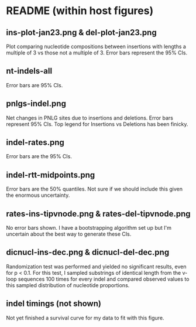# README (within host figures)

## ins-plot-jan23.png & del-plot-jan23.png

Plot comparing nucleotide compositions between insertions with lengths a multiple of 3 vs those not a multiple of 3.
Error bars represent the 95% CIs.


## nt-indels-all
Error bars are 95% CIs.

## pnlgs-indel.png

Net changes in PNLG sites due to insertions and deletions. Error bars represent 95% CIs. Top legend for Insertions vs Deletions has been finicky. 

## indel-rates.png
Error bars are the 95% CIs. 

## indel-rtt-midpoints.png
Error bars are the 50% quantiles. Not sure if we should include this given the enormous uncertainty. 

## rates-ins-tipvnode.png  & rates-del-tipvnode.png
No error bars shown. I have a bootstrapping algorithm set up but I'm uncertain about the best way to generate these CIs.

## dicnucl-ins-dec.png  & dicnucl-del-dec.png
Randomization test was performed and yielded no significant results, even for p < 0.1. For this test, I sampled substrings of identical length from the v-loop sequences 100 times for every indel and compared observed values to this sampled distribution of nucleotide proportions.

## indel timings (not shown)
Not yet finished a survival curve for my data to fit with this figure. 